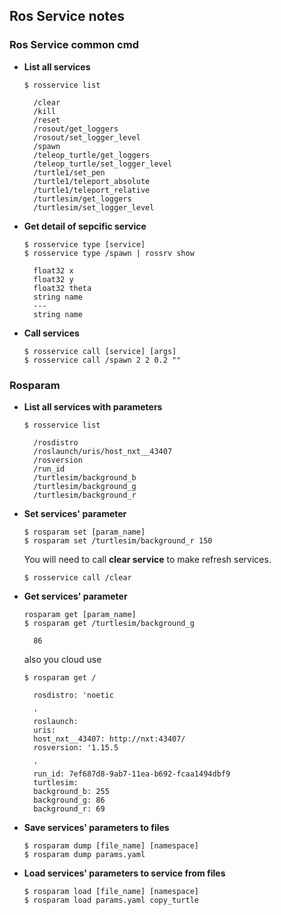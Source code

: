 ## Ros Service notes

### Ros Service common cmd
- **List all services**
    ```console
    $ rosservice list
    ```
    ```console
      /clear
      /kill
      /reset
      /rosout/get_loggers
      /rosout/set_logger_level
      /spawn
      /teleop_turtle/get_loggers
      /teleop_turtle/set_logger_level
      /turtle1/set_pen
      /turtle1/teleport_absolute
      /turtle1/teleport_relative
      /turtlesim/get_loggers
      /turtlesim/set_logger_level
    ```
- **Get detail of sepcific service**
    ```console
    $ rosservice type [service]
    $ rosservice type /spawn | rossrv show
    ```
    ```console 
      float32 x
      float32 y
      float32 theta
      string name
      ---
      string name
    ```

- **Call services**
    ```console
    $ rosservice call [service] [args]
    $ rosservice call /spawn 2 2 0.2 ""
    ```

### Rosparam
- **List all services with parameters**
    ```console
    $ rosservice list
    ```
    ```console
      /rosdistro
      /roslaunch/uris/host_nxt__43407
      /rosversion
      /run_id
      /turtlesim/background_b
      /turtlesim/background_g
      /turtlesim/background_r
    ```
- **Set services' parameter**
    ```console
    $ rosparam set [param_name]
    $ rosparam set /turtlesim/background_r 150
    ```
    You will need to call **clear service** to make refresh services.
    ```console
    $ rosservice call /clear  
    ```
- **Get services' parameter**
    ```console
    rosparam get [param_name]
    $ rosparam get /turtlesim/background_g 
    ```
    ```console
      86
    ```

    also you cloud use
    ```console 
    $ rosparam get /
    ```
    ```console
      rosdistro: 'noetic

      '
      roslaunch:
      uris:
      host_nxt__43407: http://nxt:43407/
      rosversion: '1.15.5

      '
      run_id: 7ef687d8-9ab7-11ea-b692-fcaa1494dbf9
      turtlesim:
      background_b: 255
      background_g: 86
      background_r: 69
    ```
- **Save services' parameters to files**
    ```console
    $ rosparam dump [file_name] [namespace]
    $ rosparam dump params.yaml
    ```
- **Load services' parameters to service from files**
    ```console
    $ rosparam load [file_name] [namespace]
    $ rosparam load params.yaml copy_turtle
    ```